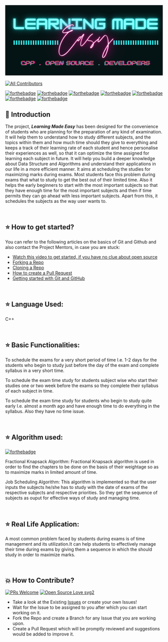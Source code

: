  <!-- Banner -->
<div class="container-fluid">
  <img class="mx-auto" src="assets/banner.png">
</div>

[![All Contributors](https://img.shields.io/badge/all_contributors-04-orange.svg?style=flat-square)](#contributors-)

[![forthebadge](https://forthebadge.com/images/badges/built-by-developers.svg)](https://forthebadge.com)
[![forthebadge](https://forthebadge.com/images/badges/built-with-love.svg)](https://forthebadge.com)
[![forthebadge](https://forthebadge.com/images/badges/built-with-swag.svg)](https://forthebadge.com)
[![forthebadge](https://forthebadge.com/images/badges/for-you.svg)](https://forthebadge.com)
[![forthebadge](https://forthebadge.com/images/badges/open-source.svg)](https://forthebadge.com)
[![forthebadge](https://forthebadge.com/images/badges/check-it-out.svg)](https://forthebadge.com)
[![forthebadge](https://forthebadge.com/images/badges/made-with-c-plus-plus.svg)](https://forthebadge.com)



## 📌 Introduction


The project, ***Learning Made Easy*** has been designed for the convenience of students who are planning for the preparation of any kind of examination. It will help them to understand how to study different subjects,  and the topics within them and how much time should they give to everything and keeps a track of their learning rate of each student and hence personalise their experiences as well, so that it can optimize the time assigned for learning each subject in future. It will help you build a deeper knowledge about Data Structure and Algorithms and understand their applications in our life in a more efficient manner. It aims at scheduling the studies for maximizing marks during exams. Most students face this problem during exams that what to study to get the best out of their limited time. Also it helps the early beginners to start with the most important subjects so that they have enough time for the most important subjects and then if time permits they can go ahead with less important subjects. Apart from this, it schedules the subjects as the way user wants to. 


<br>

## ⭐ How to get started?

You can refer to the following articles on the basics of Git and Github and also contact the Project Mentors, in case you are stuck:

- [Watch this video to get started, if you have no clue about open source](https://youtu.be/SL5KKdmvJ1U)
- [Forking a Repo](https://help.github.com/en/github/getting-started-with-github/fork-a-repo)
- [Cloning a Repo](https://help.github.com/en/desktop/contributing-to-projects/creating-a-pull-request)
- [How to create a Pull Request](https://opensource.com/article/19/7/create-pull-request-github)
- [Getting started with Git and GitHub](https://towardsdatascience.com/getting-started-with-git-and-github-6fcd0f2d4ac6)


<br>

## ⭐ Language Used:

C++ 

<br>

## ⭐ Basic Functionalities:

To schedule the exams for a very short period of time I.e. 1-2 days for the students who begin to study just before the day of the exam and complete syllabus in a very short time.

To schedule the exam time study for students subject wise who start their studies one or two week before the exams so they complete their syllabus of each subject in time.


To schedule the exam time study for students who begin to study quite early I.e. almost a month ago and have enough time to do everything in the syllabus. Also they have no time issue.



<br>

## ⭐ Algorithm used:

[![forthebadge](https://forthebadge.com/images/badges/uses-brains.svg)](https://forthebadge.com)

Fractional Knapsack Algorithm: Fractional Knapsack algorithm is used in order to find the chapters to be done on the basis of their weightage so as to maximize marks in limited amount of time.

Job Scheduling Algorithm: This algorithm is implemented so that the user inputs the subjects he/she has to study with the date of exams of the respective subjects and respective priorities. So they get the sequence of subjects as ouput for effective ways of study and managing time.


<br>

## ⭐ Real Life Application: 

A most common problem faced by students during exams is of time management and its utilization.It can help students to effectively manage their time during exams by giving them a sequence in which the should study in order to maximize marks.

<br>

## 💥 How to Contribute?

[![PRs Welcome](https://img.shields.io/badge/PRs-welcome-brightgreen.svg?style=flat-square)](http://makeapullrequest.com)
[![Open Source Love svg2](https://badges.frapsoft.com/os/v2/open-source.svg?v=103)](https://github.com/ellerbrock/open-source-badges/)

- Take a look at the Existing [Issues](https://github.com/anushka23g/Learning-Made-Easy/issues) or create your own Issues!
- Wait for the Issue to be assigned to you after which you can start working on it.
- Fork the Repo and create a Branch for any Issue that you are working upon.
- Create a Pull Request which will be promptly reviewed and suggestions would be added to improve it.
